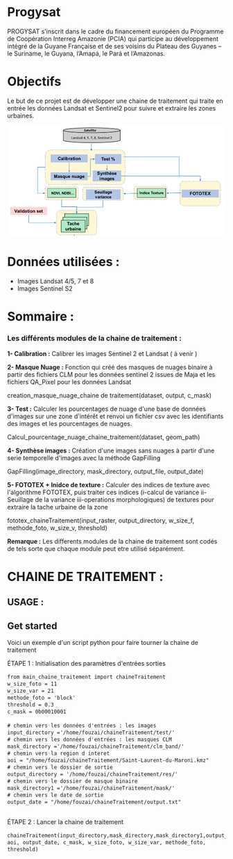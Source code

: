 # Progysat
PROGYSAT s’inscrit dans le cadre du financement européen du Programme de Coopération Interreg Amazonie (PCIA) qui participe au développement intégré de la Guyane Française et de ses voisins du Plateau des Guyanes – le Suriname, le Guyana, l’Amapá, le Pará et l’Amazonas.

# Objectifs
Le but de ce projet est de développer une chaine de traitement qui traite en entrée les données Landsat et Sentinel2 pour suivre et extraire les zones urbaines.


![Chaine de Traitement](chaineTraitement.png)


# Données utilisées :
 * Images Landsat 4/5, 7 et 8
 * Images Sentinel S2
 
# Sommaire : 
### Les différents modules de la chaine de traitement : 

**1-   Calibration :** Calibrer les images Sentinel 2 et Landsat  ( à venir )
 
**2-   Masque Nuage :** Fonction qui créé des masques de nuages binaire à partir des fichiers CLM pour les données sentinel 2 issues de Maja et les fichiers QA_Pixel pour les données Landsat
 
creation_masque_nuage_chaine de traitement(dataset, output, c_mask) 


**3-   Test :** Calculer les pourcentages de nuage d'une base de données d'images sur une zone d'intérêt et renvoi un fichier csv avec les identifiants des images et les pourcentages de nuages.
 
Calcul_pourcentage_nuage_chaine_traitement(dataset, geom_path)
 
**4-  Synthèse images :** Création d'une images sans nuages à partir d'une serie temporelle d'images avec la méthode GapFilling
  
GapFilling(image_directory, mask_directory, output_file, output_date)
 
**5-   FOTOTEX + Inidce de texture :** Calculer des indices de texture avec l'algorithme FOTOTEX, puis traiter ces indices (i-calcul de variance ii-Seuillage de la variance iii-operations morphologiques) de textures pour extraire la tache urbaine de la zone

fototex_chaineTraitement(input_raster, output_directory, w_size_f, methode_foto, w_size_v, threshold)
  
**Remarque :** Les differents modules de la chaine de traitement sont codés de tels sorte que chaque module peut etre utilisé séparément.
 
# CHAINE DE TRAITEMENT :  
## USAGE : 
## Get started 
Voici un exemple d'un script python pour faire tourner la chaine de traitement

ÉTAPE 1 : Initialisation des paramètres d'entrées sorties 


```
from main_chaine_traitement import chaineTraitement
w_size_foto = 11
w_size_var = 21
methode_foto = 'block'
threshold = 0.3
c_mask = 0b00010001

# chemin vers les données d'entrées : les images
input_directory ='/home/fouzai/chaineTraitement/test/'
# chemin vers les données d'entrées : les masques CLM
mask_directory ='/home/fouzai/chaineTraitement/clm_band/'
# chemin vers la region d interet
aoi = "/home/fouzai/chaineTraitement/Saint-Laurent-du-Maroni.kmz"
# chemin vers le dossier de sortie
output_directory = '/home/fouzai/chaineTraitement/res/'
# chemin vers le dossier de masque binaire
mask_directory1 ='/home/fouzai/chaineTraitement/mask/'
# chemin vers le date de sortie
output_date = "/home/fouzai/chaineTraitement/output.txt"


```
ÉTAPE 2 : Lancer la chaine de traitement 

```
chaineTraitement(input_directory,mask_directory,mask_directory1,output_directory, aoi, output_date, c_mask, w_size_foto, w_size_var, methode_foto, threshold)
```

